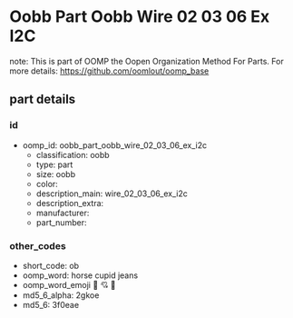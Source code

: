 # Oobb Part Oobb Wire 02 03 06 Ex I2C  

note: This is part of OOMP the Oopen Organization Method For Parts. For more details: https://github.com/oomlout/oomp_base

##  part details





### id
* oomp_id: oobb_part_oobb_wire_02_03_06_ex_i2c
  * classification: oobb
  * type: part
  * size: oobb
  * color: 
  * description_main: wire_02_03_06_ex_i2c
  * description_extra: 
  * manufacturer: 
  * part_number: 

### other_codes
* short_code: ob
* oomp_word: horse cupid jeans
* oomp_word_emoji :horse: :cupid: :jeans:
* md5_6_alpha: 2gkoe
* md5_6: 3f0eae